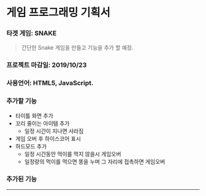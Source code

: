 # __게임 프로그래밍 기획서__

### __타겟 게임__: SNAKE
> 간단한 Snake 게임을 만들고 기능을 추가 할 예정.

### __프로젝트 마감일__: 2019/10/23

### __사용언어__: HTML5, JavaScript.

### __추가할 기능__
  * 타이틀 화면 추가
  * 꼬리 줄이는 아이템 추가
    * 일정 시간이 지나면 사라짐
  * 게임 오버 후 하이스코어 표시
  * 하드모드 추가
    * 일정 시간동안 먹이를 먹지 않을시 게임오버
    * 일정량의 먹이를 먹으면 똥을 누며 그 자리에 접촉하면 게임오버

### __추가된 기능__

-----------------
